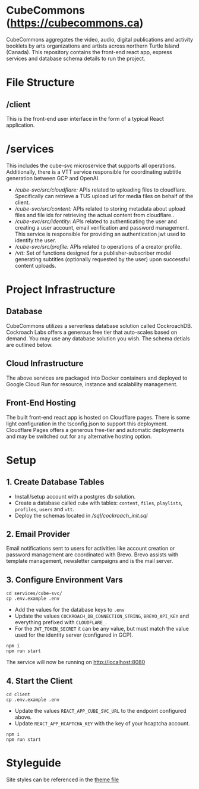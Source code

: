 # CubeCommons (https://cubecommons.ca)

CubeCommons aggregates the video, audio, digital publications and activity booklets by arts organizations and artists across northern Turtle Island (Canada). This repository contains the front-end react app, express services and database schema details to run the project.

# File Structure
## /client
This is the front-end user interface in the form of a typical React application.

# /services
This includes the cube-svc microservice that supports all operations.  Additionally, there is a VTT service responsible for coordinating subtitle generation between GCP and OpenAI.

- */cube-svc/src/cloudflare:* APIs related to uploading files to cloudflare. Specifically can retrieve a TUS upload url for media files on behalf of the client.
- */cube-svc/src/content:* APIs related to storing metadata about upload files and file ids for retrieving the actual content from cloudflare..
- */cube-svc/src/identity:* APIs related to authenticating the user and creating a user account, email verification and password management. This service is responsible for providing an authentication jwt used to identify the user.
- */cube-svc/src/profile:* APIs related to operations of a creator profile.
- */vtt:* Set of functions designed for a publisher-subscriber model generating subtitles (optionally requested by the user) upon successful content uploads.


# Project Infrastructure

## Database
CubeCommons utilizes a serverless database solution called CockroachDB.  Cockroach Labs offers a generous free tier that auto-scales based on demand.  You may use any database solution you wish.  The schema detials are outlined below.

## Cloud Infrastructure
The above services are packaged into Docker containers and deployed to Google Cloud Run for resource, instance and scalability management.

## Front-End Hosting
The built front-end react app is hosted on Cloudflare pages.  There is some light configuration in the tsconfig.json to support this deployment.  Cloudflare Pages offers a generous free-tier and automatic deployments and may be switched out for any alternative hosting option.

# Setup
## 1. Create Database Tables

- Install/setup account with a postgres db solution.
- Create a database called `cube` with tables: `content`, `files`, `playlists`, `profiles`, `users` and `vtt`.
- Deploy the schemas located in */sql/cockroach_init.sql*

## 2. Email Provider
Email notifications sent to users for activities like account creation or password management are coordinated with Brevo. Brevo assists with template management, newsletter campaigns and is the mail server.

## 3. Configure Environment Vars
```
cd services/cube-svc/
cp .env.example .env
```

- Add the values for the database keys to `.env`
- Update the values `COCKROACH_DB_CONNECTION_STRING`, `BREVO_API_KEY` and everything prefixed with `CLOUDFLARE_`.
- For the `JWT_TOKEN_SECRET` it can be any value, but must match the value used for the identity server (configured in GCP).

```
npm i
npm run start
```

The service will now be running on [http://localhost:8080](http://localhost:8080)

## 4. Start the Client

```
cd client
cp .env.example .env
```
- Update the values `REACT_APP_CUBE_SVC_URL` to the endpoint configured above.
- Update `REACT_APP_HCAPTCHA_KEY` with the key of your hcaptcha account.

```
npm i
npm run start
```

# Styleguide

Site styles can be referenced in the [theme file](https://github.com/cubeca/cube_ui/blob/main/client/src/theme/index.ts)